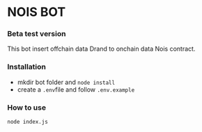 # NOIS BOT

### Beta test version

This bot insert offchain data Drand to onchain data Nois contract.

### Installation

- mkdir bot folder and `node install`
- create a `.env`file and follow `.env.example`

### How to use

```
node index.js
```
